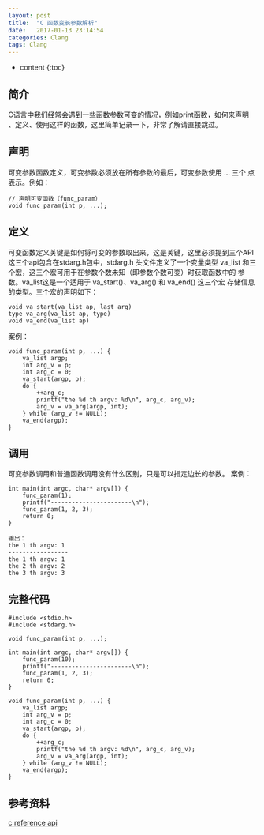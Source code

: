 ```yaml
---
layout: post
title:  "C 函数变长参数解析"
date:   2017-01-13 23:14:54
categories: Clang
tags: Clang
---
```


* content
{:toc}

## 简介

C语言中我们经常会遇到一些函数参数可变的情况，例如print函数，如何来声明
、定义、使用这样的函数，这里简单记录一下，非常了解请直接跳过。



## 声明

可变参数函数定义，可变参数必须放在所有参数的最后，可变参数使用 ... 三个
点表示。例如：

```
// 声明可变函数（func_param）
void func_param(int p, ...);
```

## 定义

可变函数定义关键是如何将可变的参数取出来，这是关键，这里必须提到三个API
这三个api包含在stdarg.h包中，stdarg.h 头文件定义了一个变量类型 va_list 
和三个宏，这三个宏可用于在参数个数未知（即参数个数可变）时获取函数中的
参数。va_list这是一个适用于 va_start()、va_arg() 和 va_end() 这三个宏
存储信息的类型。三个宏的声明如下：

```
void va_start(va_list ap, last_arg)
type va_arg(va_list ap, type)
void va_end(va_list ap)
```

案例：

```
void func_param(int p, ...) {
	va_list argp;
	int arg_v = p;
	int arg_c = 0;
	va_start(argp, p);
	do {
		++arg_c;
		printf("the %d th argv: %d\n", arg_c, arg_v);
		arg_v = va_arg(argp, int);
	} while (arg_v != NULL);
	va_end(argp);
}
```

## 调用

可变参数调用和普通函数调用没有什么区别，只是可以指定边长的参数。
案例：

```
int main(int argc, char* argv[]) {
	func_param(1);
	printf("-----------------------\n");
	func_param(1, 2, 3);
	return 0;
}

输出：
the 1 th argv: 1
-----------------
the 1 th argv: 1
the 2 th argv: 2
the 3 th argv: 3
```

## 完整代码

```
#include <stdio.h>
#include <stdarg.h>

void func_param(int p, ...);

int main(int argc, char* argv[]) {
	func_param(10);
	printf("-----------------------\n");
	func_param(1, 2, 3);
	return 0;
}

void func_param(int p, ...) {
	va_list argp;
	int arg_v = p;
	int arg_c = 0;
	va_start(argp, p);
	do {
		++arg_c;
		printf("the %d th argv: %d\n", arg_c, arg_v);
		arg_v = va_arg(argp, int);
	} while (arg_v != NULL);
	va_end(argp);
}
```

## 参考资料

[c reference api](http://www.cplusplus.com/reference/cstdarg/)



























